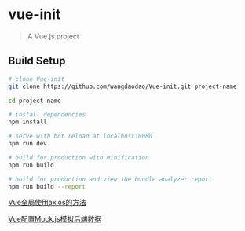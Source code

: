 # vue-init

> A Vue.js project

## Build Setup

``` bash
# clone Vue-init
git clone https://github.com/wangdaodao/Vue-init.git project-name

cd project-name

# install dependencies
npm install

# serve with hot reload at localhost:8080
npm run dev

# build for production with minification
npm run build

# build for production and view the bundle analyzer report
npm run build --report
```

[Vue全局使用axios的方法](https://github.com/wangdaodao/GitNote/blob/master/Javascript/Vue/Vue%E5%85%A8%E5%B1%80%E4%BD%BF%E7%94%A8axios%E7%9A%84%E6%96%B9%E6%B3%95.md)

[Vue配置Mock.js模拟后端数据](https://github.com/wangdaodao/GitNote/blob/master/Javascript/Vue/Vue%E9%85%8D%E7%BD%AEMock.js%E6%A8%A1%E6%8B%9F%E5%90%8E%E7%AB%AF%E6%95%B0%E6%8D%AE.md)
